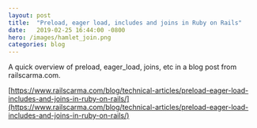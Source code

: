 ```yaml
---
layout: post
title:  "Preload, eager load, includes and joins in Ruby on Rails"
date:   2019-02-25 16:44:00 -0800
hero: /images/hamlet_join.png
categories: blog
---
```


A quick overview of preload, eager_load, joins, etc in a blog post from railscarma.com.

[https://www.railscarma.com/blog/technical-articles/preload-eager-load-includes-and-joins-in-ruby-on-rails/](https://www.railscarma.com/blog/technical-articles/preload-eager-load-includes-and-joins-in-ruby-on-rails/)
